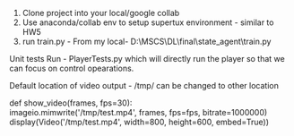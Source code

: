 1) Clone project into your local/google collab
2) Use anaconda/collab env to setup supertux environment - similar to HW5
3) run train.py - From my local- D:\MSCS\DL\final\state_agent\train.py


Unit tests
Run - PlayerTests.py which will directly run the player so that we can focus on control opearations.


Default location of video output - /tmp/ can be changed to other location

def show_video(frames, fps=30):     
imageio.mimwrite('/tmp/test.mp4', frames, fps=fps, bitrate=1000000)     
display(Video('/tmp/test.mp4', width=800, height=600, embed=True))
